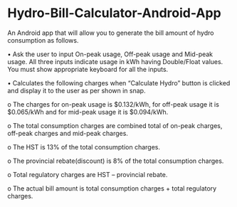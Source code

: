 # Hydro-Bill-Calculator-Android-App

An Android app that will allow you to generate the bill amount of hydro consumption as follows.

• Ask the user to input On-peak usage, Off-peak usage and Mid-peak usage. All three inputs indicate usage in kWh having Double/Float values. You must show appropriate keyboard for all the inputs.

• Calculates the following charges when “Calculate Hydro” button is clicked and display it to the user as per shown in snap.

o The charges for on-peak usage is $0.132/kWh, for off-peak usage it is $0.065/kWh and for mid-peak usage it is $0.094/kWh.

o The total consumption charges are combined total of on-peak charges, off-peak charges and mid-peak charges.

o The HST is 13% of the total consumption charges.

o The provincial rebate(discount) is 8% of the total consumption charges.

o Total regulatory charges are HST – provincial rebate.

o The actual bill amount is total consumption charges + total regulatory charges.
